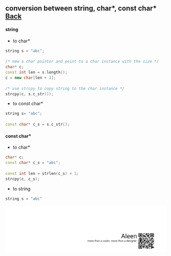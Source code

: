 ## conversion between **string**, **char***, **const char*** [Back](./../c.md)

#### string

- to char*

```cpp
string s = "abc";

/* new a char pointer and point to a char instance with the size */
char* c;
const int len = s.length();
c = new char[len + 1];

/* use strcpy to copy string to the char instance */
strcpy(c, s.c_str());
```

- to const char*

```cpp
string s= "abc";

const char* c_s = s.c_str();
```

#### const char*

- to char*

```cpp
char* c;
const char* c_s = "abc";

const int len = strlen(c_s) + 1;
strcpy(c, c_s);
```

- to string

```cpp
string s = "abc"

```

<a href="http://aleen42.github.io/" target="_blank" ><img src="./../../../pic/tail.gif"></a>
